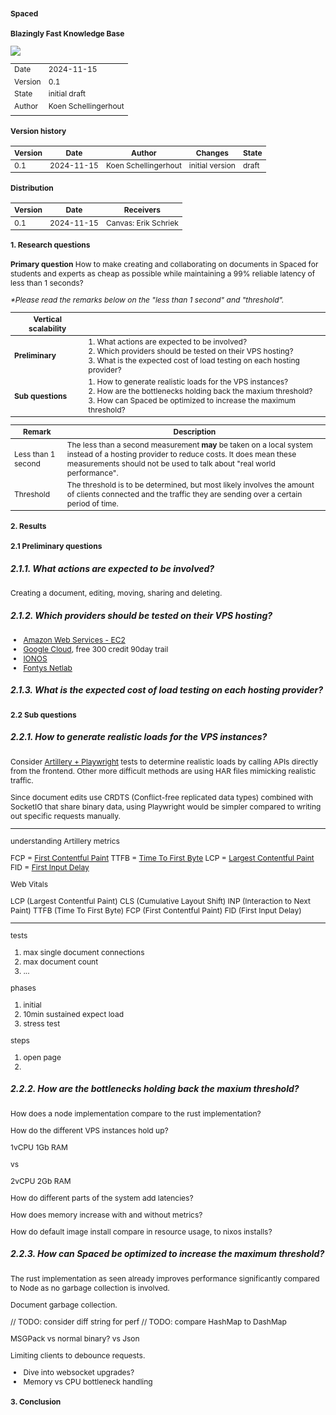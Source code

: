 <style>
* {
  font-size: 12px;
}
</style>

# Spaced <!-- omit in toc -->

## Blazingly Fast Knowledge Base <!-- omit in toc -->

![](../assets/spaced-2024-rich-text.png)

|         |                      |
| ------- | -------------------- |
| Date    | 2024-11-15           |
| Version | 0.1                  |
| State   | initial draft        |
| Author  | Koen Schellingerhout |
|         |                      |

<div style="page-break-after: always;"></div>

#### Version history <!-- omit in toc -->

| Version | Date       | Author               | Changes         | State |
| ------- | ---------- | -------------------- | --------------- | ----- |
| 0.1     | 2024-11-15 | Koen Schellingerhout | initial version | draft |


#### Distribution <!-- omit in toc -->

| Version | Date       | Receivers            |
| ------- | ---------- | -------------------- |
| 0.1     | 2024-11-15 | Canvas: Erik Schriek |


<div style="page-break-after: always;"></div>

###

#### 1. Research questions

**Primary question**
How to make creating and collaborating on documents in Spaced for students and experts as cheap as possible while maintaining a 99% reliable latency of less than 1 seconds?

_\*Please read the remarks below on the "less than 1 second" and "threshold"._

| Vertical scalability |                                                                                                                                                                                                     |
| -------------------- | --------------------------------------------------------------------------------------------------------------------------------------------------------------------------------------------------- |
| **Preliminary**      | 1. What actions are expected to be involved? <br> 2. Which providers should be tested on their VPS hosting? <br> 3. What is the expected cost of load testing on each hosting provider?             |
| **Sub questions**    | 1. How to generate realistic loads for the VPS instances? <br> 2. How are the bottlenecks holding back the maxium threshold? <br> 3. How can Spaced be optimized to increase the maximum threshold? |

| Remark             | Description                                                                                                                                                                                                     |
| ------------------ | --------------------------------------------------------------------------------------------------------------------------------------------------------------------------------------------------------------- |
| Less than 1 second | The less than a second measurement **may** be taken on a local system instead of a hosting provider to reduce costs. It does mean these measurements should not be used to talk about "real world performance". |
| Threshold          | The threshold is to be determined, but most likely involves the amount of clients connected and the traffic they are sending over a certain period of time.                                                     |

<div style="page-break-after: always;"></div>

### 2. Results

#### 2.1 Preliminary questions

##### 2.1.1. What actions are expected to be involved?

Creating a document, editing, moving, sharing and deleting.

##### 2.1.2. Which providers should be tested on their VPS hosting?

- [Amazon Web Services - EC2](https://aws.amazon.com/ec2/)
- [Google Cloud](https://cloud.google.com/learn/what-is-a-virtual-private-server?hl=en), free 300 credit 90day trail
- [IONOS](https://www.ionos.com/servers/vps)
- [Fontys Netlab](https://fhict.topdesk.net)

##### 2.1.3. What is the expected cost of load testing on each hosting provider?

#### 2.2 Sub questions

##### 2.2.1. How to generate realistic loads for the VPS instances?

Consider [Artillery + Playwright](https://www.artillery.io/docs/reference/engines/playwright#why-load-test-with-headless-browsers) tests to determine realistic loads by calling APIs directly from the frontend. Other more difficult methods are using HAR files mimicking realistic traffic.

Since document edits use CRDTS (Conflict-free replicated data types) combined with SocketIO that share binary data, using Playwright would be simpler compared to writing out specific requests manually.


---

understanding Artillery metrics

FCP = [First Contentful Paint](https://web.dev/articles/fcp)
TTFB = [Time To First Byte](https://web.dev/articles/ttfb)
LCP = [Largest Contentful Paint](https://web.dev/articles/lcp)
FID = [First Input Delay](https://web.dev/articles/fid)


Web Vitals

LCP (Largest Contentful Paint)
CLS (Cumulative Layout Shift)
INP (Interaction to Next Paint)
TTFB (Time To First Byte)
FCP (First Contentful Paint)
FID (First Input Delay)

---

tests

1. max single document connections
2. max document count
3. ...

phases

1. initial
2. 10min sustained expect load
3. stress test

steps

1. open page
2.


##### 2.2.2. How are the bottlenecks holding back the maxium threshold?

How does a node implementation compare to the rust implementation?

How do the different VPS instances hold up?

1vCPU 1Gb RAM

vs

2vCPU 2Gb RAM

How do different parts of the system add latencies?

How does memory increase with and without metrics?

How do default image install compare in resource usage, to nixos installs?

##### 2.2.3. How can Spaced be optimized to increase the maximum threshold?

The rust implementation as seen already improves performance significantly compared to Node as no garbage collection is involved.

Document garbage collection.

  // TODO: consider diff string for perf
  // TODO: compare HashMap to DashMap

MSGPack vs normal binary? vs Json


Limiting clients to debounce requests.


- Dive into websocket upgrades?
- Memory vs CPU bottleneck handling


### 3. Conclusion
